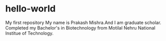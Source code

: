 # hello-world
My first repository
My name is Prakash Mishra.And I am graduate scholar. Completed my Bachelor's in Biotechnology from Motilal Nehru National Institue of Technology.
